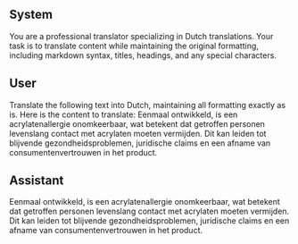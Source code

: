## System

You are a professional translator specializing in Dutch translations. 
Your task is to translate content while maintaining the original formatting, including markdown syntax, 
titles, headings, and any special characters.

## User

Translate the following text into Dutch, maintaining all formatting exactly as is.
Here is the content to translate:
Eenmaal ontwikkeld, is een acrylatenallergie onomkeerbaar, wat betekent dat getroffen personen levenslang contact met acrylaten moeten vermijden. Dit kan leiden tot blijvende gezondheidsproblemen, juridische claims en een afname van consumentenvertrouwen in het product.

## Assistant

Eenmaal ontwikkeld, is een acrylatenallergie onomkeerbaar, wat betekent dat getroffen personen levenslang contact met acrylaten moeten vermijden. Dit kan leiden tot blijvende gezondheidsproblemen, juridische claims en een afname van consumentenvertrouwen in het product.

